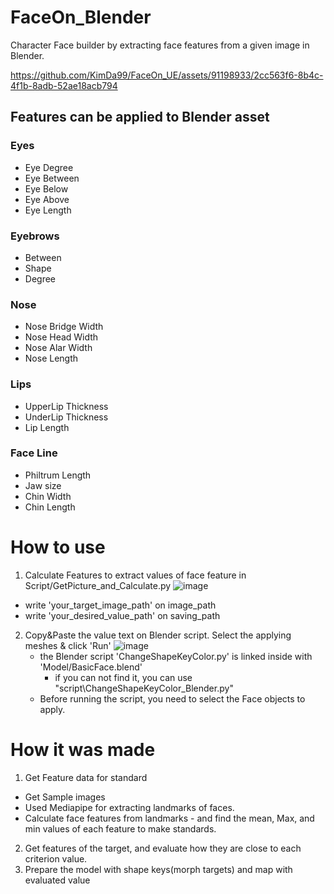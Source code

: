 # FaceOn_Blender
Character Face builder by extracting face features from a given image in Blender.

https://github.com/KimDa99/FaceOn_UE/assets/91198933/2cc563f6-8b4c-4f1b-8adb-52ae18acb794

## Features can be applied to Blender asset
### Eyes
- Eye Degree
- Eye Between
- Eye Below
- Eye Above
- Eye Length

### Eyebrows
- Between
- Shape
- Degree

### Nose
- Nose Bridge Width
- Nose Head Width
- Nose Alar Width
- Nose Length

### Lips
- UpperLip Thickness
- UnderLip Thickness
- Lip Length

### Face Line
- Philtrum Length
- Jaw size
- Chin Width
- Chin Length

# How to use
1. Calculate Features to extract values of face feature in Script/GetPicture_and_Calculate.py
![image](https://github.com/KimDa99/FaceOn_Blender/assets/91198933/e09f88c4-5a44-4846-8960-3f98566d0a31)
- write 'your_target_image_path' on image_path
- write 'your_desired_value_path' on saving_path
  
2. Copy&Paste the value text on Blender script. Select the applying meshes & click 'Run'
   ![image](https://github.com/KimDa99/FaceOn_Blender/assets/91198933/a1720f78-712a-4b17-8e2e-2e9335a9db56)
   - the Blender script 'ChangeShapeKeyColor.py' is linked inside with 'Model/BasicFace.blend'
     - if you can not find it, you can use "script\ChangeShapeKeyColor_Blender.py"
   - Before running the script, you need to select the Face objects to apply.

# How it was made
1. Get Feature data for standard
  - Get Sample images  
  - Used Mediapipe for extracting landmarks of faces.
  - Calculate face features from landmarks - and find the mean, Max, and min values of each feature to make standards.
2. Get features of the target, and evaluate how they are close to each criterion value.
3. Prepare the model with shape keys(morph targets) and map with evaluated value

